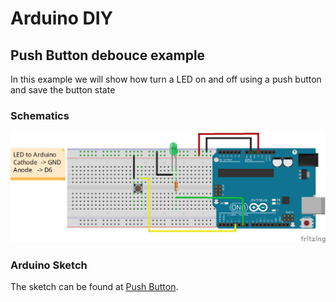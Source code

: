 # Arduino DIY


## Push Button debouce example

In this example we will show how turn a LED on and off using a push button and save the button state 

### Schematics

![Push button Schematic](https://github.com/Naff16/Arduino_DIY/blob/master/DIY/Push_Button_DIY/Schematic_Push_Button.png)

### Arduino Sketch

The sketch can be found at [Push Button](https://github.com/Naff16/Arduino_DIY/blob/master/DIY/Push_Button_DIY/Push_Button_DIY.ino).
